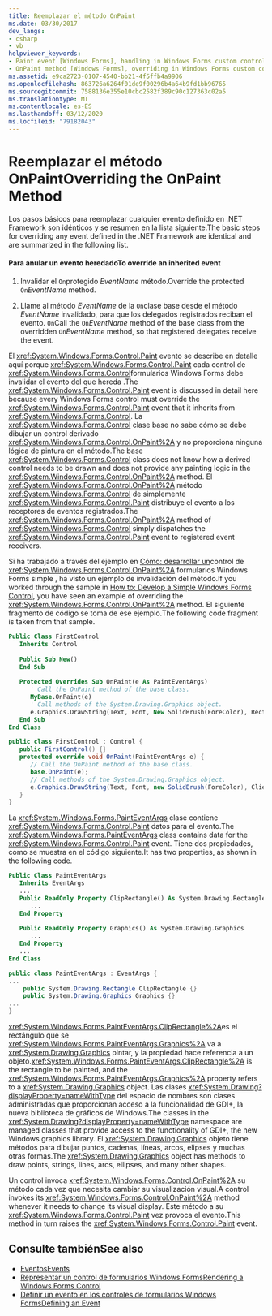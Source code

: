 ```yaml
---
title: Reemplazar el método OnPaint
ms.date: 03/30/2017
dev_langs:
- csharp
- vb
helpviewer_keywords:
- Paint event [Windows Forms], handling in Windows Forms custom control
- OnPaint method [Windows Forms], overriding in Windows Forms custom controls
ms.assetid: e9ca2723-0107-4540-bb21-4f5ffb4a9906
ms.openlocfilehash: 863726a6264f01de9f00296b4a64b9fd1bb96765
ms.sourcegitcommit: 7588136e355e10cbc2582f389c90c127363c02a5
ms.translationtype: MT
ms.contentlocale: es-ES
ms.lasthandoff: 03/12/2020
ms.locfileid: "79182043"
---
```

# <a name="overriding-the-onpaint-method"></a><span data-ttu-id="5ce74-102">Reemplazar el método OnPaint</span><span class="sxs-lookup"><span data-stu-id="5ce74-102">Overriding the OnPaint Method</span></span>
<span data-ttu-id="5ce74-103">Los pasos básicos para reemplazar cualquier evento definido en .NET Framework son idénticos y se resumen en la lista siguiente.</span><span class="sxs-lookup"><span data-stu-id="5ce74-103">The basic steps for overriding any event defined in the .NET Framework are identical and are summarized in the following list.</span></span>  
  
#### <a name="to-override-an-inherited-event"></a><span data-ttu-id="5ce74-104">Para anular un evento heredado</span><span class="sxs-lookup"><span data-stu-id="5ce74-104">To override an inherited event</span></span>  
  
1. <span data-ttu-id="5ce74-105">Invalidar el `On`protegido *EventName* método.</span><span class="sxs-lookup"><span data-stu-id="5ce74-105">Override the protected `On`*EventName* method.</span></span>  
  
2. <span data-ttu-id="5ce74-106">Llame al método *EventName* de la `On`clase base desde el método *EventName* invalidado, para que los delegados registrados reciban el evento. `On`</span><span class="sxs-lookup"><span data-stu-id="5ce74-106">Call the `On`*EventName* method of the base class from the overridden `On`*EventName* method, so that registered delegates receive the event.</span></span>  
  
 <span data-ttu-id="5ce74-107">El <xref:System.Windows.Forms.Control.Paint> evento se describe en detalle aquí porque <xref:System.Windows.Forms.Control.Paint> cada control de <xref:System.Windows.Forms.Control>formularios Windows Forms debe invalidar el evento del que hereda .</span><span class="sxs-lookup"><span data-stu-id="5ce74-107">The <xref:System.Windows.Forms.Control.Paint> event is discussed in detail here because every Windows Forms control must override the <xref:System.Windows.Forms.Control.Paint> event that it inherits from <xref:System.Windows.Forms.Control>.</span></span> <span data-ttu-id="5ce74-108">La <xref:System.Windows.Forms.Control> clase base no sabe cómo se debe dibujar un control derivado <xref:System.Windows.Forms.Control.OnPaint%2A> y no proporciona ninguna lógica de pintura en el método.</span><span class="sxs-lookup"><span data-stu-id="5ce74-108">The base <xref:System.Windows.Forms.Control> class does not know how a derived control needs to be drawn and does not provide any painting logic in the <xref:System.Windows.Forms.Control.OnPaint%2A> method.</span></span> <span data-ttu-id="5ce74-109">El <xref:System.Windows.Forms.Control.OnPaint%2A> método <xref:System.Windows.Forms.Control> de simplemente <xref:System.Windows.Forms.Control.Paint> distribuye el evento a los receptores de eventos registrados.</span><span class="sxs-lookup"><span data-stu-id="5ce74-109">The <xref:System.Windows.Forms.Control.OnPaint%2A> method of <xref:System.Windows.Forms.Control> simply dispatches the <xref:System.Windows.Forms.Control.Paint> event to registered event receivers.</span></span>  
  
 <span data-ttu-id="5ce74-110">Si ha trabajado a través del ejemplo en [Cómo: desarrollar un](how-to-develop-a-simple-windows-forms-control.md)control de <xref:System.Windows.Forms.Control.OnPaint%2A> formularios Windows Forms simple , ha visto un ejemplo de invalidación del método.</span><span class="sxs-lookup"><span data-stu-id="5ce74-110">If you worked through the sample in [How to: Develop a Simple Windows Forms Control](how-to-develop-a-simple-windows-forms-control.md), you have seen an example of overriding the <xref:System.Windows.Forms.Control.OnPaint%2A> method.</span></span> <span data-ttu-id="5ce74-111">El siguiente fragmento de código se toma de ese ejemplo.</span><span class="sxs-lookup"><span data-stu-id="5ce74-111">The following code fragment is taken from that sample.</span></span>  
  
```vb  
Public Class FirstControl  
   Inherits Control  
  
   Public Sub New()  
   End Sub  
  
   Protected Overrides Sub OnPaint(e As PaintEventArgs)  
      ' Call the OnPaint method of the base class.  
      MyBase.OnPaint(e)  
      ' Call methods of the System.Drawing.Graphics object.  
      e.Graphics.DrawString(Text, Font, New SolidBrush(ForeColor), RectangleF.op_Implicit(ClientRectangle))  
   End Sub  
End Class
```  
  
```csharp  
public class FirstControl : Control {  
   public FirstControl() {}  
   protected override void OnPaint(PaintEventArgs e) {  
      // Call the OnPaint method of the base class.  
      base.OnPaint(e);  
      // Call methods of the System.Drawing.Graphics object.  
      e.Graphics.DrawString(Text, Font, new SolidBrush(ForeColor), ClientRectangle);  
   }
}
```  
  
 <span data-ttu-id="5ce74-112">La <xref:System.Windows.Forms.PaintEventArgs> clase contiene <xref:System.Windows.Forms.Control.Paint> datos para el evento.</span><span class="sxs-lookup"><span data-stu-id="5ce74-112">The <xref:System.Windows.Forms.PaintEventArgs> class contains data for the <xref:System.Windows.Forms.Control.Paint> event.</span></span> <span data-ttu-id="5ce74-113">Tiene dos propiedades, como se muestra en el código siguiente.</span><span class="sxs-lookup"><span data-stu-id="5ce74-113">It has two properties, as shown in the following code.</span></span>  
  
```vb  
Public Class PaintEventArgs  
   Inherits EventArgs  
   ...  
   Public ReadOnly Property ClipRectangle() As System.Drawing.Rectangle  
      ...  
   End Property  
  
   Public ReadOnly Property Graphics() As System.Drawing.Graphics  
      ...  
   End Property
   ...  
End Class  
```  
  
```csharp  
public class PaintEventArgs : EventArgs {  
...  
    public System.Drawing.Rectangle ClipRectangle {}  
    public System.Drawing.Graphics Graphics {}  
...  
}  
```  
  
 <span data-ttu-id="5ce74-114"><xref:System.Windows.Forms.PaintEventArgs.ClipRectangle%2A>es el rectángulo que se <xref:System.Windows.Forms.PaintEventArgs.Graphics%2A> va a <xref:System.Drawing.Graphics> pintar, y la propiedad hace referencia a un objeto.</span><span class="sxs-lookup"><span data-stu-id="5ce74-114"><xref:System.Windows.Forms.PaintEventArgs.ClipRectangle%2A> is the rectangle to be painted, and the <xref:System.Windows.Forms.PaintEventArgs.Graphics%2A> property refers to a <xref:System.Drawing.Graphics> object.</span></span> <span data-ttu-id="5ce74-115">Las clases <xref:System.Drawing?displayProperty=nameWithType> del espacio de nombres son clases administradas que proporcionan acceso a la funcionalidad de GDI+, la nueva biblioteca de gráficos de Windows.</span><span class="sxs-lookup"><span data-stu-id="5ce74-115">The classes in the <xref:System.Drawing?displayProperty=nameWithType> namespace are managed classes that provide access to the functionality of GDI+, the new Windows graphics library.</span></span> <span data-ttu-id="5ce74-116">El <xref:System.Drawing.Graphics> objeto tiene métodos para dibujar puntos, cadenas, líneas, arcos, elipses y muchas otras formas.</span><span class="sxs-lookup"><span data-stu-id="5ce74-116">The <xref:System.Drawing.Graphics> object has methods to draw points, strings, lines, arcs, ellipses, and many other shapes.</span></span>  
  
 <span data-ttu-id="5ce74-117">Un control invoca <xref:System.Windows.Forms.Control.OnPaint%2A> su método cada vez que necesita cambiar su visualización visual.</span><span class="sxs-lookup"><span data-stu-id="5ce74-117">A control invokes its <xref:System.Windows.Forms.Control.OnPaint%2A> method whenever it needs to change its visual display.</span></span> <span data-ttu-id="5ce74-118">Este método a su <xref:System.Windows.Forms.Control.Paint> vez provoca el evento.</span><span class="sxs-lookup"><span data-stu-id="5ce74-118">This method in turn raises the <xref:System.Windows.Forms.Control.Paint> event.</span></span>  
  
## <a name="see-also"></a><span data-ttu-id="5ce74-119">Consulte también</span><span class="sxs-lookup"><span data-stu-id="5ce74-119">See also</span></span>

- [<span data-ttu-id="5ce74-120">Eventos</span><span class="sxs-lookup"><span data-stu-id="5ce74-120">Events</span></span>](../../../standard/events/index.md)
- [<span data-ttu-id="5ce74-121">Representar un control de formularios Windows Forms</span><span class="sxs-lookup"><span data-stu-id="5ce74-121">Rendering a Windows Forms Control</span></span>](rendering-a-windows-forms-control.md)
- [<span data-ttu-id="5ce74-122">Definir un evento en los controles de formularios Windows Forms</span><span class="sxs-lookup"><span data-stu-id="5ce74-122">Defining an Event</span></span>](defining-an-event-in-windows-forms-controls.md)
